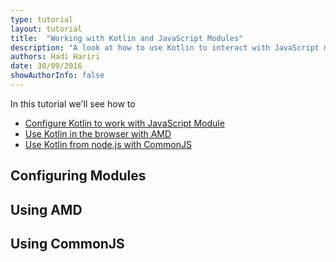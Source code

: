 ```yaml
---
type: tutorial
layout: tutorial
title:  "Working with Kotlin and JavaScript Modules"
description: "A look at how to use Kotlin to interact with JavaScript modules"
authors: Hadi Hariri 
date: 30/09/2016
showAuthorInfo: false
---
```



In this tutorial we'll see how to

* [Configure Kotlin to work with JavaScript Module](#ConfiguringModules)
* [Use Kotlin in the browser with AMD](#UsingAMD)
* [Use Kotlin from node.js with CommonJS](#UsingCommonJS)


## Configuring Modules



## Using AMD


## Using CommonJS

